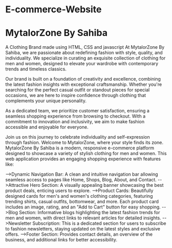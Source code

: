 # E-commerce-Website

# MytalorZone By Sahiba
A Clothing Brand made using HTML, CSS and javascript
At MytalorZone By Sahiba, we are passionate about redefining fashion with style, quality, and individuality. We specialize in curating an exquisite collection of clothing for men and women, designed to elevate your wardrobe with contemporary trends and timeless classics.

Our brand is built on a foundation of creativity and excellence, combining the latest fashion insights with exceptional craftsmanship. Whether you're searching for the perfect casual outfit or standout pieces for special occasions, we are here to inspire confidence through clothing that complements your unique personality.

As a dedicated team, we prioritize customer satisfaction, ensuring a seamless shopping experience from browsing to checkout. With a commitment to innovation and inclusivity, we aim to make fashion accessible and enjoyable for everyone.

Join us on this journey to celebrate individuality and self-expression through fashion. Welcome to MytalorZone, where your style finds its zone.
MytalorZone By Sahiba is a modern, responsive e-commerce platform designed to showcase a variety of stylish clothing for men and women. This web application provides an engaging shopping experience with features like:

-->Dynamic Navigation Bar: A clean and intuitive navigation bar allowing seamless access to pages like Home, Shops, Blog, About, and Contact.
-->Attractive Hero Section: A visually appealing banner showcasing the best product deals, enticing users to explore.
-->Product Cards: Beautifully designed cards for men's and women's clothing categories, featuring trending shirts, casual outfits, bottomwear, and more. Each product card includes an image, rating, and an "Add to Cart" button for easy shopping.
-->Blog Section: Informative blogs highlighting the latest fashion trends for men and women, with direct links to relevant articles for detailed insights.
-->Newsletter Subscription: This is a dedicated section for users to subscribe to fashion newsletters, staying updated on the latest styles and exclusive offers.
-->Footer Section: Provides contact details, an overview of the business, and additional links for better accessibility.
